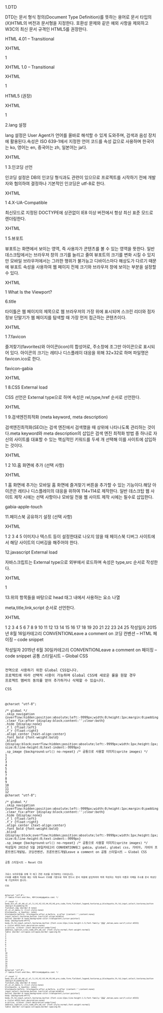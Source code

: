 
1.DTD

DTD는 문서 형식 정의(Document Type Definition)를 뜻하는 용어로 문서 타입의 (X)HTML의 버전과 문서형을 지정한다. 호환성 문제와 같은 예외 사항을 제외하고 W3C의 최신 문서 규격인 HTML5를 권장한다.

HTML 4.01 – Transitional

XHTML

<!DOCTYPE html PUBLIC "-//W3C//DTD HTML 4.01 Transitional//EN" "http://www.w3.org/TR/html4/loose.dtd">
1
<!DOCTYPE html PUBLIC "-//W3C//DTD HTML 4.01 Transitional//EN" "http://www.w3.org/TR/html4/loose.dtd">
XHTML 1.0 – Transitional

XHTML

<!DOCTYPE html PUBLIC "-//W3C//DTD XHTML 1.0 Transitional//EN" "http://www.w3.org/TR/xhtml1/DTD/xhtml1-transitional.dtd">
1
<!DOCTYPE html PUBLIC "-//W3C//DTD XHTML 1.0 Transitional//EN" "http://www.w3.org/TR/xhtml1/DTD/xhtml1-transitional.dtd">
HTML5 (권장)

XHTML

<!DOCTYPE html>
1
<!DOCTYPE html>
2.lang 설정

lang 설정은 User Agent가 언어를 올바로 해석할 수 있게 도와주며, 검색과 음성 장치에 활용된다.속성은 ISO 639-1에서 지정한 언어 코드를 속성 값으로 사용하며 한국어는 ko, 영어는 en, 중국어는 zh, 일본어는 ja다.

XHTML

<html lang="ko">
1
<html lang="ko">
3.인코딩 선언

인코딩 설정은 DB의 인코딩 형식과도 관련이 있으므로 프로젝트를 시작하기 전에 개발자와 협의하여 결정하나 기본적인 인코딩은 utf-8로 한다.

XHTML

<meta charset="utf-8">
1
<meta charset="utf-8">
4.X-UA-Compatible

최신모드로 지정된 DOCTYPE에 상관없이 IE8 이상 버전에서 항상 최신 표준 모드로 렌더링한다.

XHTML

<meta http-equiv="X-UA-Compatible" content="IE=edge">
1
<meta http-equiv="X-UA-Compatible" content="IE=edge">
5.뷰포트

뷰포트는 화면에서 보이는 영역, 즉 사용자가 콘텐츠를 볼 수 있는 영역을 뜻한다. 일반 데스크탑에서는 브라우저 창의 크기를 늘리고 줄여 뷰포트의 크기를 변화 시킬 수 있지만 모바일 브라우저에서는 그러한 행위가 불가능고 디바이스마다 해상도가 다르기 때문에 뷰포트 속성을 사용하여 웹 페이지 전체 크기와 브라우저 창에 보이는 부분을 설정할 수 있다.

XHTML

<meta name="viewport" content="width=960">
1
<meta name="viewport" content="width=960">
What Is the Viewport?

6.title

타이틀은 웹 페이지의 제목으로 웹 브라우저의 가장 위에 표시되며 스크린 리더와 점자 정보 단말기가 웹 페이지를 탐색할 때 가장 먼저 접근하는 콘텐츠이다.

XHTML

<title>가비아, 비즈니스를 위한 IT : 도메인, 호스팅, IDC, 기업솔루션, 웹사이트, 쇼핑몰</title>
1
<title>가비아, 비즈니스를 위한 IT : 도메인, 호스팅, IDC, 기업솔루션, 웹사이트, 쇼핑몰</title>
7.favicon

즐겨찾기(favorites)와 아이콘(icon)의 합성어로, 주소창에 조그만 아이콘으로 표시되어 있다. 아이콘의 크기는 레티나 디스플레이 대응을 위해 32×32로 하며 파일명은 favicon.ico로 한다.

favicon-gabia

XHTML

<link rel="shortcut icon" href="favicon.ico" />
1
<link rel="shortcut icon" href="favicon.ico" />
8.CSS External load

CSS 선언은 External type으로 하며 속성은 rel,type,href 순서로 선언한다.

XHTML

<link rel="stylesheet" type="text/css" href="style.css">
1
<link rel="stylesheet" type="text/css" href="style.css">
9.검색엔진최적화 (meta keyword, meta description)

검색엔진최적화(SEO)는 검색 엔진에서 검색했을 때 상위에 나타나도록 관리하는 것이다.meta keyword와 meta description의 삽입은 검색 엔진 최적화 방법 중 하나로 자신의 사이트를 대표할 수 있는 핵심적인 키워드를 두세 개 선택해 이를 사이트에 삽입하는 것이다.

XHTML

<meta name="keywords" content="가비아, 도메인, 도메인 등록, 호스팅, 웹호스팅, 웹메일호스팅, 동영상호스팅, 이미지호스팅, 쇼핑몰호스팅, 서버호스팅, 단독서버, 코로케이션, 클라우드, 홈페이지 제작, 쇼핑몰 제작, 홈페이지 유지보수">
<meta name="description" content="도메인 등록, 도메인 연장, 기관이전, 도메인 부가서비스 제공. 웹호스팅, 웹메일호스팅, 동영상호스팅, 이미지호스팅, 쇼핑몰호스팅, 서버호스팅, 단독서버, 코로케이션, 클라우드 등 저렴한 호스팅 제공. 홈페이지 제작, 쇼핑몰 제작, 공공기관 홈페이지 구축 및 컨설팅, 홈페이지 유지보수 등 홈페이지 제작 전문 업체">
1
2
<meta name="keywords" content="가비아, 도메인, 도메인 등록, 호스팅, 웹호스팅, 웹메일호스팅, 동영상호스팅, 이미지호스팅, 쇼핑몰호스팅, 서버호스팅, 단독서버, 코로케이션, 클라우드, 홈페이지 제작, 쇼핑몰 제작, 홈페이지 유지보수">
<meta name="description" content="도메인 등록, 도메인 연장, 기관이전, 도메인 부가서비스 제공. 웹호스팅, 웹메일호스팅, 동영상호스팅, 이미지호스팅, 쇼핑몰호스팅, 서버호스팅, 단독서버, 코로케이션, 클라우드 등 저렴한 호스팅 제공. 홈페이지 제작, 쇼핑몰 제작, 공공기관 홈페이지 구축 및 컨설팅, 홈페이지 유지보수 등 홈페이지 제작 전문 업체">
10.홈 화면에 추가 (선택 사항)

XHTML

<link rel="apple-touch-icon" href="apple-touch-icon.png" />
1
<link rel="apple-touch-icon" href="apple-touch-icon.png" />
홈 화면에 추가는 모바일 홈 화면에 즐겨찾기 버튼을 추가할 수 있는 기능이다.해당 아이콘은 레티나 디스플레이의 대응을 위하여 114×114로 제작한다. 일반 데스크탑 웹 사이트 제작 시에는 선택 사항이나 모바일 전용 웹 사이트 제작 시에는 필수로 삽입한다.

gabia-apple-touch

11.페이스북 공유하기 설정 (선택 사항)

XHTML

<meta property="og:url" content="https://www.gabia.com">
<meta property="og:type" content="website">
<meta property="og:title" content="가비아, IT 세상을 가볍게 하는 힘">
<meta property="og:image" content="image.png">
<meta property="og:description" content="Site DESCRIPTION">
1
2
3
4
5
<meta property="og:url" content="https://www.gabia.com">
<meta property="og:type" content="website">
<meta property="og:title" content="가비아, IT 세상을 가볍게 하는 힘">
<meta property="og:image" content="image.png">
<meta property="og:description" content="Site DESCRIPTION">
이미지나 텍스트 등이 설정한대로 나오지 않을 때 페이스북 디버그 사이트에서 해당 사이트의 디버깅을 해주어야 한다.

12.javascript External load

자바스크립트는 External type으로 외부에서 로드하며 속성은 type,src 순서로 작성한다.

XHTML

<script type="text/javascript" src="script.js"></script>
1
<script type="text/javascript" src="script.js"></script>
13.위의 항목들을 바탕으로 head 태그 내에서 사용하는 요소 나열

meta,title,link,script 순서로 선언한다.

XHTML

<!doctype html>
<html lang="ko">
<head>
<meta charset="utf-8">
<!-- X-UA-Compatible -->
<meta http-equiv="X-UA-Compatible" content="IE=edge">
<!-- 뷰포트 -->
<meta name="viewport" content="width=960">
<!-- 검색엔진최적화 -->
<meta name="description" content="도메인 등록, 도메인 연장, 기관이전, 도메인 부가서비스 제공. 웹호스팅, 웹메일호스팅, 동영상호스팅, 이미지호스팅, 쇼핑몰호스팅, 서버호스팅, 단독서버, 코로케이션, 클라우드 등 저렴한 호스팅 제공. 홈페이지 제작, 쇼핑몰 제작, 공공기관 홈페이지 구축 및 컨설팅, 홈페이지 유지보수 등 홈페이지 제작 전문 업체">
<meta name="keywords" content="가비아, 도메인, 도메인 등록, 호스팅, 웹호스팅, 웹메일호스팅, 동영상호스팅, 이미지호스팅, 쇼핑몰호스팅, 서버호스팅, 단독서버, 코로케이션, 클라우드, 홈페이지 제작, 쇼핑몰 제작, 홈페이지 유지보수">
<!-- 페이스북 공유하기 설정 -->
<meta property="og:url" content="URL">
<meta property="og:type" content="website">
<meta property="og:title" content="TITLE">
<meta property="og:image" content="IMAGE - URL">
<meta property="og:description" content="DESCRIPTION">
<title>가비아, IT 세상을 가볍게 하는 힘 : 도메인, 호스팅, IDC, 기업솔루션, 웹사이트, 쇼핑몰</title>
<!-- 파비콘-->
<link rel="shortcut icon" href="favicon.ico" />
<!-- 홈 화면에 추가 -->
<link rel="apple-touch-icon" href="apple-touch-icon.png" />
<link rel="stylesheet" type="text/css" href="style.css" />
<script type="text/javascript" src="script.js"></script>
</head>
1
2
3
4
5
6
7
8
9
10
11
12
13
14
15
16
17
18
19
20
21
22
23
24
25
<!doctype html>
<html lang="ko">
<head>
<meta charset="utf-8">
<!-- X-UA-Compatible -->
<meta http-equiv="X-UA-Compatible" content="IE=edge">
<!-- 뷰포트 -->
<meta name="viewport" content="width=960">
<!-- 검색엔진최적화 -->
<meta name="description" content="도메인 등록, 도메인 연장, 기관이전, 도메인 부가서비스 제공. 웹호스팅, 웹메일호스팅, 동영상호스팅, 이미지호스팅, 쇼핑몰호스팅, 서버호스팅, 단독서버, 코로케이션, 클라우드 등 저렴한 호스팅 제공. 홈페이지 제작, 쇼핑몰 제작, 공공기관 홈페이지 구축 및 컨설팅, 홈페이지 유지보수 등 홈페이지 제작 전문 업체">
<meta name="keywords" content="가비아, 도메인, 도메인 등록, 호스팅, 웹호스팅, 웹메일호스팅, 동영상호스팅, 이미지호스팅, 쇼핑몰호스팅, 서버호스팅, 단독서버, 코로케이션, 클라우드, 홈페이지 제작, 쇼핑몰 제작, 홈페이지 유지보수">
<!-- 페이스북 공유하기 설정 -->
<meta property="og:url" content="URL">
<meta property="og:type" content="website">
<meta property="og:title" content="TITLE">
<meta property="og:image" content="IMAGE - URL">
<meta property="og:description" content="DESCRIPTION">
<title>가비아, IT 세상을 가볍게 하는 힘 : 도메인, 호스팅, IDC, 기업솔루션, 웹사이트, 쇼핑몰</title>
<!-- 파비콘-->
<link rel="shortcut icon" href="favicon.ico" />
<!-- 홈 화면에 추가 -->
<link rel="apple-touch-icon" href="apple-touch-icon.png" />
<link rel="stylesheet" type="text/css" href="style.css" />
<script type="text/javascript" src="script.js"></script>
</head>
작성일자 2015년 8월 16일카테고리 CONVENTIONLeave a comment on 코딩 컨벤션 – HTML
페이징 – code snippet


작성일자 2015년 6월 30일카테고리 CONVENTIONLeave a comment on 페이징 – code snippet
공통 스타일시트 – Global CSS
 <pre class="highlight"><code class="css">
전역으로 사용하기 위한 Global CSS입니다.
프로젝트에 따라 선택적 사용이 가능하며 Global CSS에 새로운 룰을 원할 경우
프로젝트 멤버의 동의를 얻어 추가하거나 삭제할 수 있습니다.

CSS
 <pre class="highlight"><code class="css">
@charset "utf-8";

/* global */
.skip_navigation {overflow:hidden;position:absolute;left:-9999px;width:0;height:1px;margin:0;padding:0}
.clear_fix:after {display:block;content:'';clear:both}
.hide {display:none}
.f_l {float:left}
.f_r {float:right}
.align_center {text-align:center}
.font_bold {font-weight:bold}
.blind {display:block;overflow:hidden;position:absolute;left:-9999px;width:1px;height:1px;font-size:0;line-height:0;text-indent:-9999px}
.sp_image {background:url() no-repeat} /* 공통으로 사용할 이미지(sprite images) */
1
2
3
4
5
6
7
8
9
10
11
12
@charset "utf-8";

/* global */
.skip_navigation {overflow:hidden;position:absolute;left:-9999px;width:0;height:1px;margin:0;padding:0}
.clear_fix:after {display:block;content:'';clear:both}
.hide {display:none}
.f_l {float:left}
.f_r {float:right}
.align_center {text-align:center}
.font_bold {font-weight:bold}
.blind {display:block;overflow:hidden;position:absolute;left:-9999px;width:1px;height:1px;font-size:0;line-height:0;text-indent:-9999px}
.sp_image {background:url() no-repeat} /* 공통으로 사용할 이미지(sprite images) */
작성일자 2015년 5월 20일카테고리 CONVENTION태그 gabia, global, global css, 가비아, 가비아 프론트엔드개발팀, 코딩컨벤션, 프론트엔드개발Leave a comment on 공통 스타일시트 – Global CSS
 <pre class="highlight"><code class="css">공통 스타일시트 – Reset CSS
 <pre class="highlight"><code class="css">
크로스 브라우징을 위해 각 태그 관련 속성을 초기화하는 CSS입니다.
CSS를 새롭게 작성할 때는 아래 Reset CSS를 기본으로 하여 반드시 문서 처음에 삽입하여야 하며 작성자는 작성자 이름과 이메일 주소를 문서 최상단에 기입하여야 합니다.

CSS
 <pre class="highlight"><code class="css">
@charset "utf-8";
/* Gabia Front-end Dev, KDY(kimdy@gabia.com) */

/* reset */
body,div,dl,dt,dd,ul,ol,li,h1,h2,h3,h4,h5,h6,pre,code,form,fieldset,legend,textarea,p,blockquote,th,td,input,select,textarea,button {margin:0;padding:0}
fieldset,img {border:0 none}
dl,ul,ol,menu,li {list-style:none}
blockquote, q {quotes: none}
blockquote:before, blockquote:after,q:before, q:after {content:'';content:none}
input,select,textarea,button {vertical-align:middle}
button {border:0 none;background-color:transparent;cursor:pointer}
body {background:#fff}
body,th,td,input,select,textarea,button {font-size:12px;line-height:1.5;font-family:'돋움',dotum,sans-serif;color:#333}
a {color:#333;text-decoration:none}
a:active, a:hover {text-decoration:underline}
address,caption,cite,code,dfn,em,var {font-style:normal;font-weight:normal}
table {border-collapse:collapse;border-spacing:0}
1
2
3
4
5
6
7
8
9
10
11
12
13
14
15
16
17
@charset "utf-8";
/* Gabia Front-end Dev, KDY(kimdy@gabia.com) */

/* reset */
body,div,dl,dt,dd,ul,ol,li,h1,h2,h3,h4,h5,h6,pre,code,form,fieldset,legend,textarea,p,blockquote,th,td,input,select,textarea,button {margin:0;padding:0}
fieldset,img {border:0 none}
dl,ul,ol,menu,li {list-style:none}
blockquote, q {quotes: none}
blockquote:before, blockquote:after,q:before, q:after {content:'';content:none}
input,select,textarea,button {vertical-align:middle}
button {border:0 none;background-color:transparent;cursor:pointer}
body {background:#fff}
body,th,td,input,select,textarea,button {font-size:12px;line-height:1.5;font-family:'돋움',dotum,sans-serif;color:#333}
a {color:#333;text-decoration:none}
a:active, a:hover {text-decoration:underline}
address,caption,cite,code,dfn,em,var {font-style:normal;font-weight:normal}
table {border-collapse:collapse;border-spacing:0}


